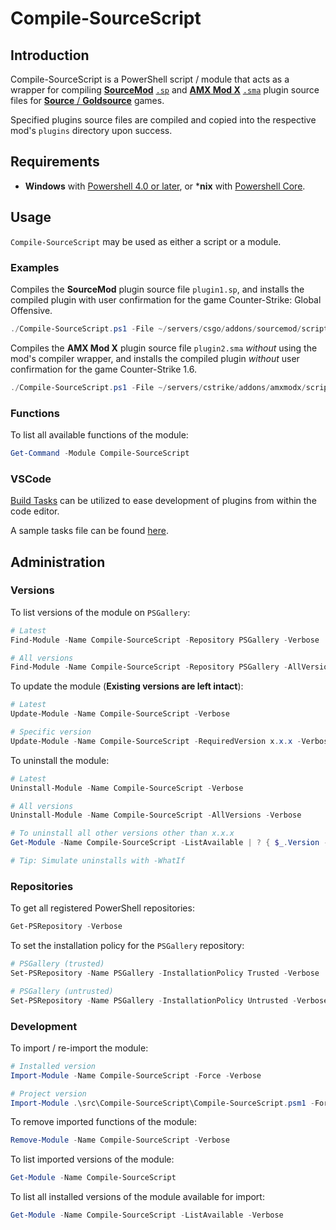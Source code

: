 # Compile-SourceScript

## Introduction

Compile-SourceScript is a PowerShell script / module that acts as a wrapper for compiling [**SourceMod**](https://www.sourcemod.net/) [`.sp`](https://wiki.alliedmods.net/Compiling_SourceMod_Plugins) and [**AMX Mod X**](https://www.amxmodx.org/) [`.sma`](https://wiki.alliedmods.net/Compiling_Plugins_(AMX_Mod_X)) plugin source files for [**Source** / **Goldsource**](https://github.com/startersclan/docker-sourceservers) games.

Specified plugins source files are compiled and copied into the respective mod's `plugins` directory upon success.

## Requirements

- **Windows** with [Powershell 4.0 or later](https://docs.microsoft.com/en-us/powershell/scripting/install/installing-windows-powershell?view=powershell-5.1), or ***nix** with [Powershell Core](https://github.com/powershell/powershell).

## Usage

`Compile-SourceScript` may be used as either a script or a module.

### Examples

Compiles the **SourceMod** plugin source file `plugin1.sp`, and installs the compiled plugin with user confirmation for the game Counter-Strike: Global Offensive.

```powershell
./Compile-SourceScript.ps1 -File ~/servers/csgo/addons/sourcemod/scripting/plugin1.sp
```

Compiles the **AMX Mod X** plugin source file `plugin2.sma` *without* using the mod's compiler wrapper, and installs the compiled plugin *without* user confirmation for the game Counter-Strike 1.6.

```powershell
./Compile-SourceScript.ps1 -File ~/servers/cstrike/addons/amxmodx/scripting/plugin2.sma -SkipWrapper -Force
```

### Functions

To list all available functions of the module:

```powershell
Get-Command -Module Compile-SourceScript
```

### VSCode

[Build Tasks](https://code.visualstudio.com/docs/editor/tasks#vscode) can be utilized to ease development of plugins from within the code editor.

A sample tasks file can be found [here](docs/samples/.vscode/tasks.json.sample).

## Administration

### Versions
To list versions of the module on `PSGallery`:

```powershell
# Latest
Find-Module -Name Compile-SourceScript -Repository PSGallery -Verbose

# All versions
Find-Module -Name Compile-SourceScript -Repository PSGallery -AllVersions -Verbose
```

To update the module (**Existing versions are left intact**):

```powershell
# Latest
Update-Module -Name Compile-SourceScript -Verbose

# Specific version
Update-Module -Name Compile-SourceScript -RequiredVersion x.x.x -Verbose
```

To uninstall the module:

```powershell
# Latest
Uninstall-Module -Name Compile-SourceScript -Verbose

# All versions
Uninstall-Module -Name Compile-SourceScript -AllVersions -Verbose

# To uninstall all other versions other than x.x.x
Get-Module -Name Compile-SourceScript -ListAvailable | ? { $_.Version -ne 'x.x.x' } | % { Uninstall-Module -Name $_.Name -RequiredVersion $_.Version -Verbose }

# Tip: Simulate uninstalls with -WhatIf
```

### Repositories

To get all registered PowerShell repositories:

```powershell
Get-PSRepository -Verbose
```

To set the installation policy for the `PSGallery` repository:

```powershell
# PSGallery (trusted)
Set-PSRepository -Name PSGallery -InstallationPolicy Trusted -Verbose

# PSGallery (untrusted)
Set-PSRepository -Name PSGallery -InstallationPolicy Untrusted -Verbose
```

### Development

To import / re-import the module:

```powershell
# Installed version
Import-Module -Name Compile-SourceScript -Force -Verbose

# Project version
Import-Module .\src\Compile-SourceScript\Compile-SourceScript.psm1 -Force -Verbose
```

To remove imported functions of the module:

```powershell
Remove-Module -Name Compile-SourceScript -Verbose
```

To list imported versions of the module:

```powershell
Get-Module -Name Compile-SourceScript
```

To list all installed versions of the module available for import:

```powershell
Get-Module -Name Compile-SourceScript -ListAvailable -Verbose
```
